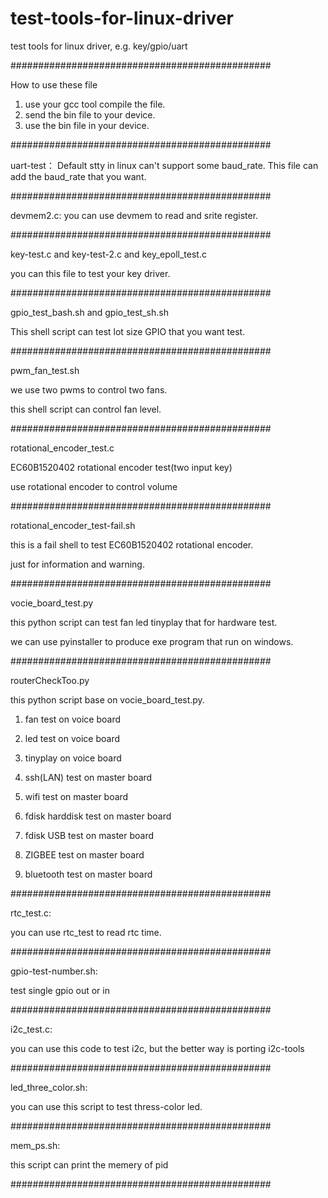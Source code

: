 # test-tools-for-linux-driver
test tools for linux driver, e.g. key/gpio/uart 

###############################################

How to use these file 

1. use your gcc tool compile the file.
2. send the bin file to your device.
3. use the bin file in your device.


###############################################

uart-test：
Default stty in linux can't support some baud_rate.
This file can add the baud_rate that you want.

###############################################

devmem2.c:
you can use devmem to read and srite register.

###############################################

key-test.c and key-test-2.c and key_epoll_test.c

you can this file to test your key driver.

###############################################

gpio_test_bash.sh and gpio_test_sh.sh

This shell script can test lot size GPIO that you want test.

###############################################

pwm_fan_test.sh

we use two pwms to control two fans.
 
this shell script can control fan level.
 
###############################################

rotational_encoder_test.c

EC60B1520402 rotational encoder test(two input key)

use rotational encoder to control volume

###############################################

rotational_encoder_test-fail.sh

this is a fail shell to test EC60B1520402 rotational encoder.

just for information and warning.

###############################################

vocie_board_test.py

this python script can test fan led tinyplay that for hardware test.

we can use pyinstaller to produce exe program that run on windows.

###############################################

routerCheckToo.py

this python script base on vocie_board_test.py.

1. fan test on voice board

2. led test on voice board

3. tinyplay on voice board

4. ssh(LAN) test on master board

5. wifi test on master board

6. fdisk harddisk test on master board

7. fdisk USB test on master board

8. ZIGBEE test on master board

9. bluetooth test on master board

###############################################

rtc_test.c:

you can use rtc_test to read rtc time.

###############################################

gpio-test-number.sh:

test single gpio out or in

###############################################

i2c_test.c:

you can use this code to test i2c, but the better way is porting i2c-tools

###############################################

led_three_color.sh:

you can use this script to test thress-color led.

###############################################

mem_ps.sh:

this script can print the memery of pid

###############################################













